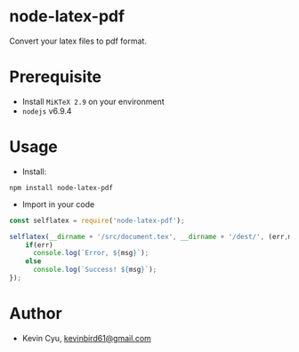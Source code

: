 # node-latex-pdf

Convert your latex files to pdf format.

# Prerequisite
- Install `MiKTeX 2.9` on your environment
- `nodejs` v6.9.4

# Usage
- Install: 
```
npm install node-latex-pdf
```
- Import in your code
```js
const selflatex = require('node-latex-pdf');

selflatex(__dirname + '/src/document.tex', __dirname + '/dest/', (err,msg) => {
    if(err)
      console.log(`Error, ${msg}`);
    else
      console.log(`Success! ${msg}`);
});
```

# Author 
- Kevin Cyu, kevinbird61@gmail.com
